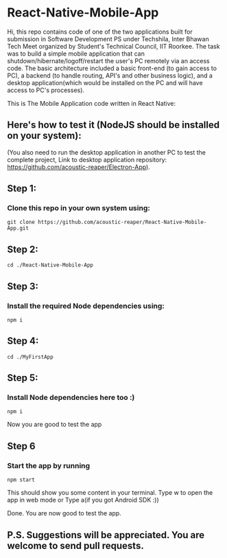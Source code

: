 # React-Native-Mobile-App
Hi, this repo contains code of one of the two applications built for submission in Software Development PS under
Techshila, Inter Bhawan Tech Meet organized by Student's Technical Council, IIT Roorkee.
The task was to build a simple mobile application that can shutdown/hibernate/logoff/restart the user's PC remotely via an
access code. The basic architecture included a basic front-end (to gain access to PC), a backend (to handle routing, API's and
other business logic), and a desktop application(which would be installed on the PC and will have access to PC's processes).

This is The Mobile Application code written in React Native:
## Here's how to test it (NodeJS should be installed on your system): 
(You also need to run the desktop application in another PC to test the complete project, Link to desktop
application repository: https://github.com/acoustic-reaper/Electron-App).

## Step 1:
### Clone this repo in your own system using:
```
git clone https://github.com/acoustic-reaper/React-Native-Mobile-App.git
```

## Step 2:
```
cd ./React-Native-Mobile-App
```

## Step 3:
### Install the required Node dependencies using:
```
npm i
```

## Step 4:
```
cd ./MyFirstApp
```

## Step 5:
### Install Node dependencies here too :)
```
npm i
```
Now you are good to test the app

## Step 6
### Start the app by running
```
npm start
```
This should show you some content in your terminal. Type w to open the app in web mode or Type a(if you got Android SDK :))

Done. You are now good to test the app.
## P.S. Suggestions will be appreciated. You are welcome to send pull requests.
